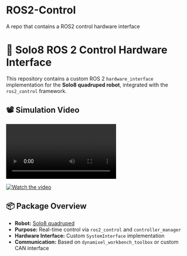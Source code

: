 # ROS2-Control
A repo that contains a ROS2 control hardware interface

# 🤖 Solo8 ROS 2 Control Hardware Interface

This repository contains a custom ROS 2 `hardware_interface` implementation for the **Solo8 quadruped robot**, integrated with the `ros2_control` framework.

## 📽️ Simulation Video

![Simluation Video](https://github.com/ahmadmadyy/ROS2-Control/blob/main/ros2_control.mp4)

[![Watch the video](https://github.com/ahmadmadyy/ROS2-Control/blob/main/assets/thumbnail.jpg)](https://github.com/ahmadmadyy/ROS2-Control/blob/main/ros2_control.mp4)

## 📦 Package Overview

- **Robot:** [Solo8 quadruped](https://open-dynamic-robot-initiative.github.io/)
- **Purpose:** Real-time control via `ros2_control` and `controller_manager`
- **Hardware Interface:** Custom `SystemInterface` implementation
- **Communication:** Based on `dynamixel_workbench_toolbox` or custom CAN interface

